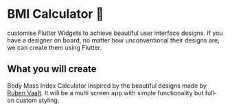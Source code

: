 

# BMI Calculator 💪

 customise Flutter Widgets to achieve   beautiful user interface designs. If you have a designer on board, no matter how unconventional their designs are, we can create them using Flutter. 


## What you will create

 Body Mass Index Calculator inspired by the beautiful designs made by [Ruben Vaalt](https://dribbble.com/shots/4585382-Simple-BMI-Calculator). It will be a multi screen app with simple functionality but full-on custom styling. 


